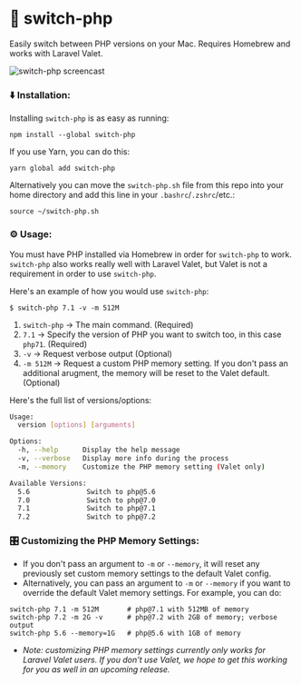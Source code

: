 # 🔀 switch-php

Easily switch between PHP versions on your Mac. Requires Homebrew and works with Laravel Valet.

![switch-php screencast](./switch-php.gif)


### ⬇️️️ Installation:

Installing `switch-php` is as easy as running:

```
npm install --global switch-php
```

If you use Yarn, you can do this:

```
yarn global add switch-php
```

Alternatively you can move the `switch-php.sh` file from this repo into your home directory and add this line in your `.bashrc`/`.zshrc`/etc.:

```
source ~/switch-php.sh
```


### ⚙ Usage:

You must have PHP installed via Homebrew in order for `switch-php` to work. `switch-php` also works really well with Laravel Valet, but Valet is not a requirement in order to use `switch-php`.

Here's an example of how you would use `switch-php`:

```
$ switch-php 7.1 -v -m 512M
```

1. `switch-php` -> The main command. (Required)
1. `7.1` -> Specify the version of PHP you want to switch too, in this case `php71`. (Required)
1. `-v` -> Request verbose output (Optional)
1. `-m 512M` -> Request a custom PHP memory setting. If you don't pass an additional arugment, the memory will be reset to the Valet default. (Optional)

Here's the full list of versions/options:

```bash
Usage:
  version [options] [arguments]

Options:
  -h, --help      Display the help message
  -v, --verbose   Display more info during the process
  -m, --memory    Customize the PHP memory setting (Valet only)

Available Versions:
  5.6              Switch to php@5.6
  7.0              Switch to php@7.0
  7.1              Switch to php@7.1
  7.2              Switch to php@7.2
```


### 🎛 Customizing the PHP Memory Settings:

- If you don't pass an argument to `-m` or `--memory`, it will reset any previously set custom memory settings to the default Valet config.
- Alternatively, you can pass an argument to `-m` or    `--memory` if you want to override the default Valet memory settings. For example, you can do:

```
switch-php 7.1 -m 512M       # php@7.1 with 512MB of memory
switch-php 7.2 -m 2G -v      # php@7.2 with 2GB of memory; verbose output
switch-php 5.6 --memory=1G   # php@5.6 with 1GB of memory
```

- *Note: customizing PHP memory settings currently only works for Laravel Valet users. If you don't use Valet, we hope to get this working for you as well in an upcoming release.*
